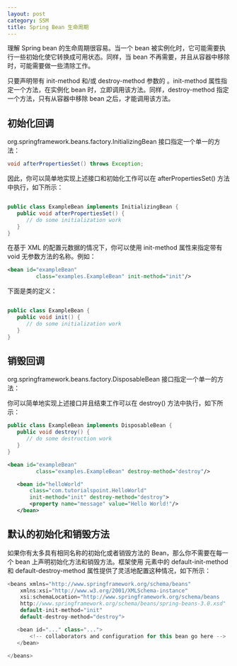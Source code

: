 ```yaml
---
layout: post
category: SSM
title: Spring Bean 生命周期
---
```


理解 Spring bean 的生命周期很容易。当一个 bean 被实例化时，它可能需要执行一些初始化使它转换成可用状态。同样，当 bean 不再需要，并且从容器中移除时，可能需要做一些清除工作。

只要声明带有 init-method 和/或 destroy-method 参数的 。init-method 属性指定一个方法，在实例化 bean 时，立即调用该方法。同样，destroy-method 指定一个方法，只有从容器中移除 bean 之后，才能调用该方法。

## 初始化回调

org.springframework.beans.factory.InitializingBean 接口指定一个单一的方法：

```java
void afterPropertiesSet() throws Exception;
```

因此，你可以简单地实现上述接口和初始化工作可以在 afterPropertiesSet() 方法中执行，如下所示：

```java

public class ExampleBean implements InitializingBean {
   public void afterPropertiesSet() {
      // do some initialization work
   }
}
```

在基于 XML 的配置元数据的情况下，你可以使用 init-method 属性来指定带有 void 无参数方法的名称。例如：

```xml
<bean id="exampleBean" 
         class="examples.ExampleBean" init-method="init"/>
```

下面是类的定义：

```java

public class ExampleBean {
   public void init() {
      // do some initialization work
   }
}
```

## 销毁回调

org.springframework.beans.factory.DisposableBean 接口指定一个单一的方法：

你可以简单地实现上述接口并且结束工作可以在 destroy() 方法中执行，如下所示：
```java
public class ExampleBean implements DisposableBean {
   public void destroy() {
      // do some destruction work
   }
}
```

```xml
<bean id="exampleBean"
         class="examples.ExampleBean" destroy-method="destroy"/>
```
```xml
   <bean id="helloWorld" 
       class="com.tutorialspoint.HelloWorld"
       init-method="init" destroy-method="destroy">
       <property name="message" value="Hello World!"/>
   </bean>
```

## 默认的初始化和销毁方法

如果你有太多具有相同名称的初始化或者销毁方法的 Bean，那么你不需要在每一个 bean 上声明初始化方法和销毁方法。框架使用 元素中的 default-init-method 和 default-destroy-method 属性提供了灵活地配置这种情况，如下所示：

```java
<beans xmlns="http://www.springframework.org/schema/beans"
    xmlns:xsi="http://www.w3.org/2001/XMLSchema-instance"
    xsi:schemaLocation="http://www.springframework.org/schema/beans
    http://www.springframework.org/schema/beans/spring-beans-3.0.xsd"
    default-init-method="init" 
    default-destroy-method="destroy">

   <bean id="..." class="...">
       <!-- collaborators and configuration for this bean go here -->
   </bean>

</beans>
```